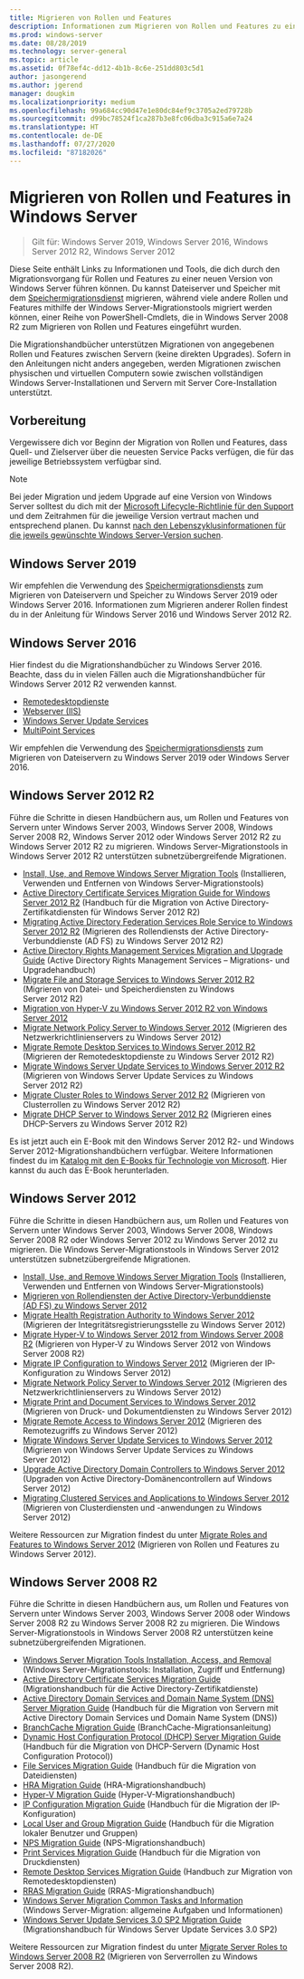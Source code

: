 ```yaml
---
title: Migrieren von Rollen und Features
description: Informationen zum Migrieren von Rollen und Features zu einer neueren Version von Windows Server.
ms.prod: windows-server
ms.date: 08/28/2019
ms.technology: server-general
ms.topic: article
ms.assetid: 0f78ef4c-dd12-4b1b-8c6e-251dd803c5d1
author: jasongerend
ms.author: jgerend
manager: dougkim
ms.localizationpriority: medium
ms.openlocfilehash: 99a684cc90d47e1e80dc84ef9c3705a2ed79728b
ms.sourcegitcommit: d99bc78524f1ca287b3e8fc06dba3c915a6e7a24
ms.translationtype: HT
ms.contentlocale: de-DE
ms.lasthandoff: 07/27/2020
ms.locfileid: "87182026"
---
```

# <a name="migrating-roles-and-features-in-windows-server"></a>Migrieren von Rollen und Features in Windows Server

> Gilt für: Windows Server 2019, Windows Server 2016, Windows Server 2012 R2, Windows Server 2012

Diese Seite enthält Links zu Informationen und Tools, die dich durch den Migrationsvorgang für Rollen und Features zu einer neuen Version von Windows Server führen können. Du kannst Dateiserver und Speicher mit dem [Speichermigrationsdienst](../storage/storage-migration-service/overview.md) migrieren, während viele andere Rollen und Features mithilfe der Windows Server-Migrationstools migriert werden können, einer Reihe von PowerShell-Cmdlets, die in Windows Server 2008 R2 zum Migrieren von Rollen und Features eingeführt wurden.

Die Migrationshandbücher unterstützen Migrationen von angegebenen Rollen und Features zwischen Servern (keine direkten Upgrades). Sofern in den Anleitungen nicht anders angegeben, werden Migrationen zwischen physischen und virtuellen Computern sowie zwischen vollständigen Windows Server-Installationen und Servern mit Server Core-Installation unterstützt.

## <a name="before-you-begin"></a>Vorbereitung

Vergewissere dich vor Beginn der Migration von Rollen und Features, dass Quell- und Zielserver über die neuesten Service Packs verfügen, die für das jeweilige Betriebssystem verfügbar sind.

> [!NOTE]
> Bei jeder Migration und jedem Upgrade auf eine Version von Windows Server solltest du dich mit der [Microsoft Lifecycle-Richtlinie für den Support](https://support.microsoft.com/lifecycle) und dem Zeitrahmen für die jeweilige Version vertraut machen und entsprechend planen. Du kannst [nach den Lebenszyklusinformationen für die jeweils gewünschte Windows Server-Version suchen](https://support.microsoft.com/lifecycle).

## <a name="windows-server-2019"></a>Windows Server 2019

Wir empfehlen die Verwendung des [Speichermigrationsdiensts](../storage/storage-migration-service/overview.md) zum Migrieren von Dateiservern und Speicher zu Windows Server 2019 oder Windows Server 2016. Informationen zum Migrieren anderer Rollen findest du in der Anleitung für Windows Server 2016 und Windows Server 2012 R2.

## <a name="windows-server-2016"></a>Windows Server 2016

Hier findest du die Migrationshandbücher zu Windows Server 2016. Beachte, dass du in vielen Fällen auch die Migrationshandbücher für Windows Server 2012 R2 verwenden kannst.

- [Remotedesktopdienste](../remote/remote-desktop-services/migrate-rds-role-services.md)
- [Webserver (IIS)](https://www.iis.net/downloads/microsoft/web-deploy)
- [Windows Server Update Services](/previous-versions/windows/it-pro/windows-server-2012-R2-and-2012/hh852339(v=ws.11))
- [MultiPoint Services](../remote/multipoint-services/multipoint-services-migrate.md)

Wir empfehlen die Verwendung des [Speichermigrationsdiensts](../storage/storage-migration-service/overview.md) zum Migrieren von Dateiservern zu Windows Server 2019 oder Windows Server 2016.

## <a name="windows-server-2012-r2"></a>Windows Server 2012 R2

Führe die Schritte in diesen Handbüchern aus, um Rollen und Features von Servern unter Windows Server 2003, Windows Server 2008, Windows Server 2008 R2, Windows Server 2012 oder Windows Server 2012 R2 zu Windows Server 2012 R2 zu migrieren. Windows Server-Migrationstools in Windows Server 2012 R2 unterstützen subnetzübergreifende Migrationen.

- [Install, Use, and Remove Windows Server Migration Tools](/previous-versions/windows/it-pro/windows-server-2012-R2-and-2012/jj134202(v=ws.11)) (Installieren, Verwenden und Entfernen von Windows Server-Migrationstools)
- [Active Directory Certificate Services Migration Guide for Windows Server 2012 R2](/previous-versions/windows/it-pro/windows-server-2012-R2-and-2012/dn486797(v=ws.11)) (Handbuch für die Migration von Active Directory-Zertifikatdiensten für Windows Server 2012 R2)
- [Migrating Active Directory Federation Services Role Service to Windows Server 2012 R2](/previous-versions/windows/it-pro/windows-server-2012-R2-and-2012/dn486815(v=ws.11)) (Migrieren des Rollendiensts der Active Directory-Verbunddienste (AD FS) zu Windows Server 2012 R2)
- [Active Directory Rights Management Services Migration and Upgrade Guide](/previous-versions/windows/it-pro/windows-server-2008-R2-and-2008/cc754277(v=ws.10)) (Active Directory Rights Management Services – Migrations- und Upgradehandbuch)
- [Migrate File and Storage Services to Windows Server 2012 R2](/previous-versions/windows/it-pro/windows-server-2012-R2-and-2012/dn479292(v=ws.11)) (Migrieren von Datei- und Speicherdiensten zu Windows Server 2012 R2)
- [Migration von Hyper-V zu Windows Server 2012 R2 von Windows Server 2012](/previous-versions/windows/it-pro/windows-server-2012-R2-and-2012/dn486799(v=ws.11))
- [Migrate Network Policy Server to Windows Server 2012](/previous-versions/windows/it-pro/windows-server-2012-R2-and-2012/hh831652(v=ws.11)) (Migrieren des Netzwerkrichtlinienservers zu Windows Server 2012)
- [Migrate Remote Desktop Services to Windows Server 2012 R2](/previous-versions/windows/it-pro/windows-server-2012-R2-and-2012/dn479239(v=ws.11)) (Migrieren der Remotedesktopdienste zu Windows Server 2012 R2)
- [Migrate Windows Server Update Services to Windows Server 2012 R2](/previous-versions/windows/it-pro/windows-server-2012-R2-and-2012/hh852339(v=ws.11)) (Migrieren von Windows Server Update Services zu Windows Server 2012 R2)
- [Migrate Cluster Roles to Windows Server 2012 R2](/previous-versions/windows/it-pro/windows-server-2012-R2-and-2012/dn530779(v=ws.11)) (Migrieren von Clusterrollen zu Windows Server 2012 R2)
- [Migrate DHCP Server to Windows Server 2012 R2](/previous-versions/windows/it-pro/windows-server-2012-R2-and-2012/dn495425(v=ws.11)) (Migrieren eines DHCP-Servers zu Windows Server 2012 R2)

Es ist jetzt auch ein E-Book mit den Windows Server 2012 R2- und Windows Server 2012-Migrationshandbüchern verfügbar. Weitere Informationen findest du im [Katalog mit den E-Books für Technologie von Microsoft](https://download.microsoft.com/download/8/D/3/8D33661A-7E21-4FEE-9AAA-C17C3004B5AA/Windows-Migration-and-Upgrade-Guide.pdf). Hier kannst du auch das E-Book herunterladen.

## <a name="windows-server-2012"></a>Windows Server 2012

Führe die Schritte in diesen Handbüchern aus, um Rollen und Features von Servern unter Windows Server 2003, Windows Server 2008, Windows Server 2008 R2 oder Windows Server 2012 zu Windows Server 2012 zu migrieren. Die Windows Server-Migrationstools in Windows Server 2012 unterstützen subnetzübergreifende Migrationen.

- [Install, Use, and Remove Windows Server Migration Tools](/previous-versions/windows/it-pro/windows-server-2012-R2-and-2012/jj134202(v=ws.11)) (Installieren, Verwenden und Entfernen von Windows Server-Migrationstools)
- [Migrieren von Rollendiensten der Active Directory-Verbunddienste (AD FS) zu Windows Server 2012](../identity/ad-fs/deployment/migrate-ad-fs-role-services-to-windows-server-2012.md)
- [Migrate Health Registration Authority to Windows Server 2012](/previous-versions/windows/it-pro/windows-server-2012-R2-and-2012/hh831513(v=ws.11)) (Migrieren der Integritätsregistrierungsstelle zu Windows Server 2012)
- [Migrate Hyper-V to Windows Server 2012 from Windows Server 2008 R2](/previous-versions/windows/it-pro/windows-server-2012-R2-and-2012/jj574113(v=ws.11)) (Migrieren von Hyper-V zu Windows Server 2012 von Windows Server 2008 R2)
- [Migrate IP Configuration to Windows Server 2012](/previous-versions/windows/it-pro/windows-server-2012-R2-and-2012/jj574133(v=ws.11)) (Migrieren der IP-Konfiguration zu Windows Server 2012)
- [Migrate Network Policy Server to Windows Server 2012](/previous-versions/windows/it-pro/windows-server-2012-R2-and-2012/hh831652(v=ws.11)) (Migrieren des Netzwerkrichtlinienservers zu Windows Server 2012)
- [Migrate Print and Document Services to Windows Server 2012](/previous-versions/windows/it-pro/windows-server-2012-R2-and-2012/jj134150(v=ws.11)) (Migrieren von Druck- und Dokumentdiensten zu Windows Server 2012)
- [Migrate Remote Access to Windows Server 2012](/previous-versions/windows/it-pro/windows-server-2012-R2-and-2012/hh831423(v=ws.11)) (Migrieren des Remotezugriffs zu Windows Server 2012)
- [Migrate Windows Server Update Services to Windows Server 2012](/previous-versions/windows/it-pro/windows-server-2012-R2-and-2012/hh852339(v=ws.11)) (Migrieren von Windows Server Update Services zu Windows Server 2012)
- [Upgrade Active Directory Domain Controllers to Windows Server 2012](../identity/ad-ds/deploy/upgrade-domain-controllers-to-windows-server-2012-r2-and-windows-server-2012.md) (Upgraden von Active Directory-Domänencontrollern auf Windows Server 2012)
- [Migrating Clustered Services and Applications to Windows Server 2012](/previous-versions/windows/it-pro/windows-server-2012-R2-and-2012/dn486790(v=ws.11)) (Migrieren von Clusterdiensten und -anwendungen zu Windows Server 2012)


Weitere Ressourcen zur Migration findest du unter [Migrate Roles and Features to Windows Server 2012](/previous-versions/windows/it-pro/windows-server-2012-R2-and-2012/jj134039(v=ws.11)) (Migrieren von Rollen und Features zu Windows Server 2012).

## <a name="windows-server-2008-r2"></a>Windows Server 2008 R2

Führe die Schritte in diesen Handbüchern aus, um Rollen und Features von Servern unter Windows Server 2003, Windows Server 2008 oder Windows Server 2008 R2 zu Windows Server 2008 R2 zu migrieren. Die Windows Server-Migrationstools in Windows Server 2008 R2 unterstützen keine subnetzübergreifenden Migrationen.

- [Windows Server Migration Tools Installation, Access, and Removal](/previous-versions/windows/it-pro/windows-server-2008-R2-and-2008/dd379545(v=ws.10)) (Windows Server-Migrationstools: Installation, Zugriff und Entfernung)
- [Active Directory Certificate Services Migration Guide](/previous-versions/windows/it-pro/windows-server-2008-R2-and-2008/ee126170(v=ws.10)) (Migrationshandbuch für die Active Directory-Zertifikatdienste)
- [Active Directory Domain Services and Domain Name System (DNS) Server Migration Guide](/previous-versions/windows/it-pro/windows-server-2008-R2-and-2008/dd379558(v=ws.10)) (Handbuch für die Migration von Servern mit Active Directory Domain Services und Domain Name System (DNS))
- [BranchCache Migration Guide](/previous-versions/windows/it-pro/windows-server-2008-R2-and-2008/dd548365(v=ws.10)) (BranchCache-Migrationsanleitung)
- [Dynamic Host Configuration Protocol (DHCP) Server Migration Guide](/previous-versions/windows/it-pro/windows-server-2008-R2-and-2008/dd379535(v=ws.10)) (Handbuch für die Migration von DHCP-Servern (Dynamic Host Configuration Protocol))
- [File Services Migration Guide](/previous-versions/windows/it-pro/windows-server-2008-R2-and-2008/dd379487(v=ws.10)) (Handbuch für die Migration von Dateidiensten)
- [HRA Migration Guide](/previous-versions/windows/it-pro/windows-server-2008-R2-and-2008/ee791829(v=ws.10)) (HRA-Migrationshandbuch)
- [Hyper-V Migration Guide](/previous-versions/windows/it-pro/windows-server-2008-R2-and-2008/ee849855(v=ws.10)) (Hyper-V-Migrationshandbuch)
- [IP Configuration Migration Guide](/previous-versions/windows/it-pro/windows-server-2008-R2-and-2008/dd379537(v=ws.10)) (Handbuch für die Migration der IP-Konfiguration)
- [Local User and Group Migration Guide](/previous-versions/windows/it-pro/windows-server-2008-R2-and-2008/dd379531(v=ws.10)) (Handbuch für die Migration lokaler Benutzer und Gruppen)
- [NPS Migration Guide](/previous-versions/windows/it-pro/windows-server-2008-R2-and-2008/ee791849(v=ws.10)) (NPS-Migrationshandbuch)
- [Print Services Migration Guide](/previous-versions/windows/it-pro/windows-server-2008-R2-and-2008/dd379488(v=ws.10)) (Handbuch für die Migration von Druckdiensten)
- [Remote Desktop Services Migration Guide](/previous-versions/windows/it-pro/windows-server-2008-R2-and-2008/ff849223(v=ws.10)) (Handbuch zur Migration von Remotedesktopdiensten)
- [RRAS Migration Guide](/previous-versions/windows/it-pro/windows-server-2008-R2-and-2008/ee822825(v=ws.10)) (RRAS-Migrationshandbuch)
- [Windows Server Migration Common Tasks and Information](/previous-versions/windows/it-pro/windows-server-2008-R2-and-2008/ff400258(v=ws.10)) (Windows Server-Migration: allgemeine Aufgaben und Informationen)
- [Windows Server Update Services 3.0 SP2 Migration Guide](/previous-versions/windows/it-pro/windows-server-2008-R2-and-2008/ee822826(v=ws.10)) (Migrationshandbuch für Windows Server Update Services 3.0 SP2)

Weitere Ressourcen zur Migration findest du unter [Migrate Server Roles to Windows Server 2008 R2](/previous-versions/windows/it-pro/windows-server-2008-R2-and-2008/dd365353(v=ws.10)) (Migrieren von Serverrollen zu Windows Server 2008 R2).
